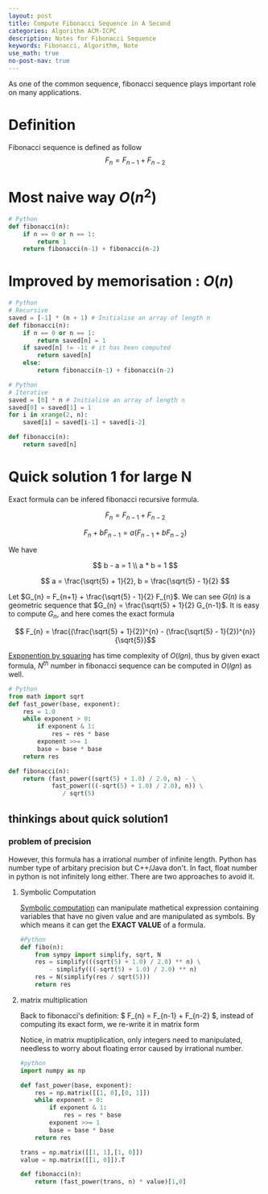 ```yaml
---
layout: post
title: Compute Fibonacci Sequence in A Second
categories: Algorithm ACM-ICPC
description: Notes for Fibonacci Sequence
keywords: Fibonacci, Algorithm, Note
use_math: true
no-post-nav: true
---
```

As one of the common sequence, fibonacci sequence plays important role on many applications.

# Definition
Fibonacci sequence is defined as follow
$$ F_{n} = F_{n-1} + F_{n-2} $$

# Most naive way $O(n^2)$

```python
# Python
def fibonacci(n):
    if n == 0 or n == 1:
        return 1
    return fibonacci(n-1) + fibonacci(n-2)
```

# Improved by memorisation : $O(n)$


```python
# Python
# Recursive
saved = [-1] * (n + 1) # Initialise an array of length n
def fibonacci(n):
    if n == 0 or n == 1:
        return saved[n] = 1
    if saved[n] != -1: # it has been computed
	    return saved[n]
    else:
	    return fibonacci(n-1) + fibonacci(n-2)
```

```python
# Python
# Iterative
saved = [0] * n # Initialise an array of length n
saved[0] = saved[1] = 1
for i in xrange(2, n):
	saved[i] = saved[i-1] + saved[i-2]

def fibonacci(n):
	return saved[n]
```

# Quick solution 1 for large N

Exact formula can be infered fibonacci recursive formula.

$$ F_{n} = F_{n-1} + F_{n-2} $$

$$ F_{n} + bF_{n-1} = a(F_{n-1} + bF_{n-2})$$

We have

$$ b - a = 1 \\
   a * b = 1 $$

$$ a = \frac{\sqrt{5} + 1}{2}, b = \frac{\sqrt{5} - 1}{2} $$

Let $G_{n} = F_{n+1} + \frac{\sqrt{5} - 1}{2} F_{n}$. We can see $G(n)$ is a geometric sequence that $G_{n} = \frac{\sqrt{5} + 1}{2} G_{n-1}$. It is easy to compute $G_{n}$, and here comes the exact formula

$$ F_{n} = \frac{(\frac{\sqrt{5} + 1}{2})^{n} - (\frac{\sqrt{5} - 1}{2})^{n}}{\sqrt{5}}$$

[Exponention by squaring](https://en.wikipedia.org/wiki/Exponentiation_by_squaring) has time complexity of $O(lgn)$, thus by given exact formula, $N^{th}$ number in fibonacci sequence can be computed in $O(lgn)$ as well.

```python
# Python
from math import sqrt
def fast_power(base, exponent):
    res = 1.0
    while exponent > 0:
        if exponent & 1:
            res = res * base
        exponent >>= 1
        base = base * base
    return res

def fibonacci(n):
    return (fast_power((sqrt(5) + 1.0) / 2.0, n) - \
            fast_power(((-sqrt(5) + 1.0) / 2.0), n)) \
               / sqrt(5)
```

## thinkings about quick solution1
### problem of precision
However, this formula has a irrational number of infinite length. Python has number type of arbitary precision but C++/Java don't. In fact, float number in python is not infinitely long either. There are two approaches to avoid it.

1. Symbolic Computation

    [Symbolic computation](https://en.wikipedia.org/wiki/Computer_algebra) can manipulate mathetical expression containing variables that have no given value and are manipulated as symbols. By which means it can get the **EXACT VALUE** of a formula.

    ```python
    #Python
    def fibo(n):
        from sympy import simplify, sqrt, N
        res = simplify(((sqrt(5) + 1.0) / 2.0) ** n) \
        	- simplify(((-sqrt(5) + 1.0) / 2.0) ** n)
        res = N(simplify(res / sqrt(5)))
        return res
    ```

2. matrix multiplication

    Back to fibonacci's definition: $ F_{n} = F_{n-1} + F_{n-2} $, instead of computing its exact form, we re-write it in matrix form

    Notice, in matrix muptiplication, only integers need to manipulated, needless to worry about floating error caused by irrational number.

    ```python
    #python
    import numpy as np

    def fast_power(base, exponent):
        res = np.matrix([[1, 0],[0, 1]])
        while exponent > 0:
            if exponent & 1:
                res = res * base
            exponent >>= 1
            base = base * base
        return res

    trans = np.matrix([[1, 1],[1, 0]])
    value = np.matrix([[1, 0]]).T

    def fibonacci(n):
        return (fast_power(trans, n) * value)[1,0]
    ```
